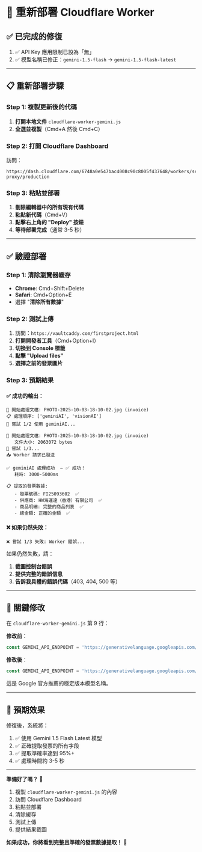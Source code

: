 # 🚀 **重新部署 Cloudflare Worker**

## ✅ **已完成的修復**

1. ✅ API Key 應用限制已設為「無」
2. ✅ 模型名稱已修正：`gemini-1.5-flash` → `gemini-1.5-flash-latest`

---

## 📋 **重新部署步驟**

### **Step 1: 複製更新後的代碼**

1. **打開本地文件** `cloudflare-worker-gemini.js`
2. **全選並複製**（Cmd+A 然後 Cmd+C）

### **Step 2: 打開 Cloudflare Dashboard**

訪問：
```
https://dash.cloudflare.com/6748a0e547bac4008c90c8005f437648/workers/services/edit/gemini-proxy/production
```

### **Step 3: 粘貼並部署**

1. **刪除編輯器中的所有現有代碼**
2. **粘貼新代碼**（Cmd+V）
3. **點擊右上角的 "Deploy" 按鈕**
4. **等待部署完成**（通常 3-5 秒）

---

## ✅ **驗證部署**

### **Step 1: 清除瀏覽器緩存**

- **Chrome**: Cmd+Shift+Delete
- **Safari**: Cmd+Option+E
- 選擇 "**清除所有數據**"

### **Step 2: 測試上傳**

1. 訪問：`https://vaultcaddy.com/firstproject.html`
2. **打開開發者工具**（Cmd+Option+I）
3. **切換到 Console 標籤**
4. **點擊 "Upload files"**
5. **選擇之前的發票圖片**

### **Step 3: 預期結果**

#### **✅ 成功的輸出**：
```
🚀 開始處理文檔: PHOTO-2025-10-03-18-10-02.jpg (invoice)
📋 處理順序: ['geminiAI', 'visionAI']
🔄 嘗試 1/2 使用 geminiAI...

🤖 開始處理文檔: PHOTO-2025-10-03-18-10-02.jpg (invoice)
   文件大小: 2063072 bytes
🔄 嘗試 1/3...
📥 Worker 請求已發送

✅ geminiAI 處理成功  ← ✅ 成功！
   耗時: 3000-5000ms

📋 提取的發票數據:
   - 發票號碼: FI25093602  ✅
   - 供應商: HW海運達（香港）有限公司  ✅
   - 商品明細: 完整的商品列表  ✅
   - 總金額: 正確的金額  ✅
```

#### **❌ 如果仍然失敗**：
```
❌ 嘗試 1/3 失敗: Worker 錯誤...
```

如果仍然失敗，請：
1. **截圖控制台錯誤**
2. **提供完整的錯誤信息**
3. **告訴我具體的錯誤代碼**（403, 404, 500 等）

---

## 📝 **關鍵修改**

在 `cloudflare-worker-gemini.js` 第 9 行：

**修改前**：
```javascript
const GEMINI_API_ENDPOINT = 'https://generativelanguage.googleapis.com/v1beta/models/gemini-1.5-flash:generateContent';
```

**修改後**：
```javascript
const GEMINI_API_ENDPOINT = 'https://generativelanguage.googleapis.com/v1beta/models/gemini-1.5-flash-latest:generateContent';
```

這是 Google 官方推薦的穩定版本模型名稱。

---

## 🎯 **預期效果**

修復後，系統將：

1. ✅ 使用 Gemini 1.5 Flash Latest 模型
2. ✅ 正確提取發票的所有字段
3. ✅ 提取準確率達到 95%+
4. ✅ 處理時間約 3-5 秒

---

**準備好了嗎？** 🚀

1. 複製 `cloudflare-worker-gemini.js` 的內容
2. 訪問 Cloudflare Dashboard
3. 粘貼並部署
4. 清除緩存
5. 測試上傳
6. 提供結果截圖

**如果成功，你將看到完整且準確的發票數據提取！** 🎉

